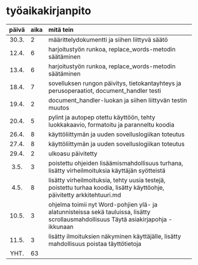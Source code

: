 # työaikakirjanpito

| päivä | aika | mitä tein  |
| :----:|:-----| :-----|
| 30.3. | 2    | määrittelydokumentti ja siihen liittyvä säätö |
| 12.4. | 6    | harjoitustyön runkoa, replace_words-metodin säätäminen |
| 13.4. | 6    | harjoitustyön runkoa, replace_words-metodin säätäminen |
| 18.4. | 7    | sovelluksen rungon päivitys, tietokantayhteys ja perusoperaatiot, document_handler testi |
| 19.4. | 2    | document_handler-luokan ja siihen liittyvän testin muutos |
| 20.4. | 5    | pylint ja autopep otettu käyttöön, tehty luokkakaavio, formatoitu ja paranneltu koodia |
| 26.4. | 8    | käyttöliittymän ja uuden sovelluslogiikan toteutus |
| 27.4. | 8    | käyttöliittymän ja uuden sovelluslogiikan toteutus |
| 29.4. | 2    | ulkoasu päivitetty |
| 3.5.  | 3    | poistettu ohjeiden lisäämismahdollisuus turhana, lisätty virheilmoituksia käyttäjän syötteistä |
| 4.5.  | 8    | lisätty virheilmoituksia, tehty uusia testejä, poistettu turhaa koodia, lisätty käyttöohje, päivitetty arkkitehtuuri.md |
| 10.5. | 3    | ohjelma toimii nyt Word-pohjien ylä- ja alatunnisteissa sekä tauluissa, lisätty scrollausmahdollisuus Täytä asiakirjapohja -ikkunaan  |
| 11.5. | 3    | lisätty ilmoituksien näkyminen käyttäjälle, lisätty mahdollisuus poistaa täyttötietoja  |
| YHT.  | 63   | 